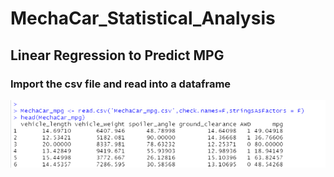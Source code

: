 # MechaCar_Statistical_Analysis
## Linear Regression to Predict MPG
### Import the csv file and read into a dataframe
![dataframe](https://github.com/jcsargis00/MechaCar_Statistical_Analysis-/blob/main/images/importdataframe.PNG)